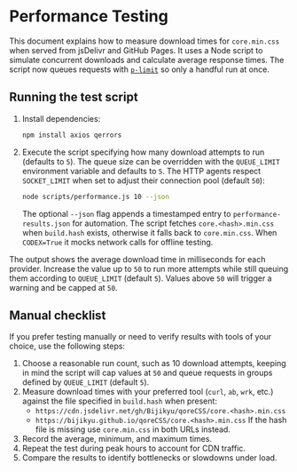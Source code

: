 # Performance Testing

This document explains how to measure download times for `core.min.css` when served from jsDelivr and GitHub Pages. It uses a Node script to simulate concurrent downloads and calculate average response times. The script now queues requests with [`p-limit`](https://www.npmjs.com/package/p-limit) so only a handful run at once.

## Running the test script

1. Install dependencies:
   ```bash
   npm install axios qerrors
   ```
2. Execute the script specifying how many download attempts to run (defaults to `5`). The queue size can be overridden with the `QUEUE_LIMIT` environment variable and defaults to `5`. The HTTP agents respect `SOCKET_LIMIT` when set to adjust their connection pool (default `50`):
   ```bash
   node scripts/performance.js 10 --json
   ```
   The optional `--json` flag appends a timestamped entry to `performance-results.json` for automation. The script fetches `core.<hash>.min.css` when `build.hash` exists, otherwise it falls back to `core.min.css`. When `CODEX=True` it mocks network calls for offline testing.

The output shows the average download time in milliseconds for each provider. Increase the value up to `50` to run more attempts while still queuing them according to `QUEUE_LIMIT` (default `5`). Values above `50` will trigger a warning and be capped at `50`.

## Manual checklist

If you prefer testing manually or need to verify results with tools of your choice, use the following steps:

1. Choose a reasonable run count, such as 10 download attempts, keeping in mind the script will cap values at `50` and queue requests in groups defined by `QUEUE_LIMIT` (default `5`).
2. Measure download times with your preferred tool (`curl`, `ab`, `wrk`, etc.) against the file specified in `build.hash` when present:
   - `https://cdn.jsdelivr.net/gh/Bijikyu/qoreCSS/core.<hash>.min.css`
   - `https://bijikyu.github.io/qoreCSS/core.<hash>.min.css`
   If the hash file is missing use `core.min.css` in both URLs instead.
3. Record the average, minimum, and maximum times.
4. Repeat the test during peak hours to account for CDN traffic.
5. Compare the results to identify bottlenecks or slowdowns under load.
